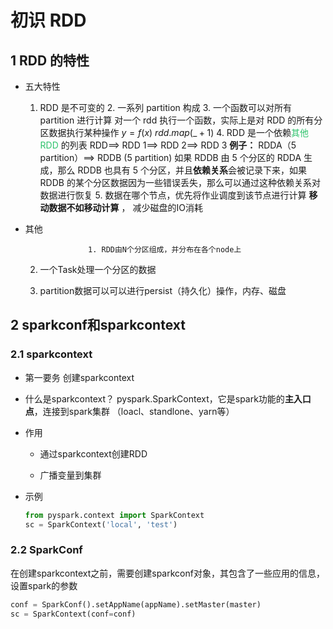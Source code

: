 # 初识 RDD

## 1	RDD 的特性

- 五大特性
    1. RDD 是不可变的
      2. 一系列 partition 构成
      3. 一个函数可以对所有 partition 进行计算
         对一个 rdd 执行一个函数，实际上是对 RDD 的所有分区数据执行某种操作
         $y=f(x)$
         $rdd.map(\_+1)$
      4. RDD 是一个依赖<font color="#2DC26B">其他 RDD </font>的列表
         RDD\==> RDD 1\==> RDD 2\==> RDD 3 
         **例子：**
               RDDA（5 partition）\==> RDDB (5 partition)
               如果 RDDB 由 5 个分区的 RDDA 生成，那么 RDDB 也具有 5 个分区，并且**依赖关系**会被记录下来，如果 RDDB 的某个分区数据因为一些错误丢失，那么可以通过这种依赖关系对数据进行恢复
      5. 数据在哪个节点，优先将作业调度到该节点进行计算
         **移动数据不如移动计算** ， 减少磁盘的IO消耗

- 其他

     				1. RDD由N个分区组成，并分布在各个node上

     2. 一个Task处理一个分区的数据

     2. partition数据可以可以进行persist（持久化）操作，内存、磁盘

## 2	sparkconf和sparkcontext

### 2.1	sparkcontext

- 第一要务
  创建sparkcontext

- 什么是sparkcontext？
  pyspark.SparkContext，它是spark功能的**主入口点**，连接到spark集群 （loacl、standlone、yarn等）

- 作用
  - 通过sparkcontext创建RDD

  - 广播变量到集群

- 示例
  ```python
  from pyspark.context import SparkContext
  sc = SparkContext('local', 'test')
  ```

  

### 2.2	SparkConf

 在创建sparkcontext之前，需要创建sparkconf对象，其包含了一些应用的信息，设置spark的参数  

```python
conf = SparkConf().setAppName(appName).setMaster(master)
sc = SparkContext(conf=conf)
```


